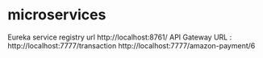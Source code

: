 # microservices
Eureka service registry url
http://localhost:8761/
API Gateway URL : 
http://localhost:7777/transaction
http://localhost:7777/amazon-payment/6
